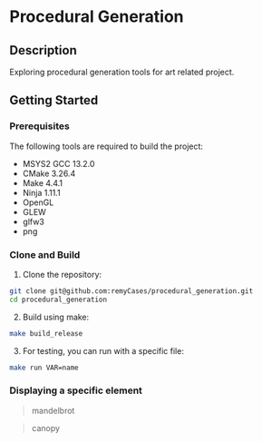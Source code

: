 # Procedural Generation

## Description

Exploring procedural generation tools for art related project.

## Getting Started

### Prerequisites

The following tools are required to build the project:

- MSYS2 GCC 13.2.0
- CMake 3.26.4
- Make 4.4.1
- Ninja 1.11.1
- OpenGL
- GLEW
- glfw3
- png

### Clone and Build

1. Clone the repository:
```bash
git clone git@github.com:remyCases/procedural_generation.git
cd procedural_generation
```

2. Build using make:
```bash
make build_release
```

3. For testing, you can run with a specific file:
```bash
make run VAR=name
```

### Displaying a specific element

> mandelbrot

> canopy